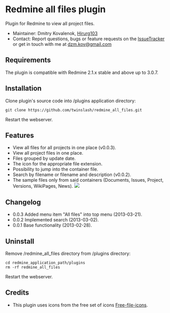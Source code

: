# Redmine all files plugin

Plugin for Redmine to view all project files.

* Maintainer: Dmitry Kovalenok, [Hirurg103](https://github.com/Hirurg103)
* Contact: Report questions, bugs or feature requests on the [IssueTracker](https://github.com/twinslash/redmine_all_files/issues) or get in touch with me at [dzm.kov@gmail.com](mailto:dzm.kov@gmail.com)

## Requirements

The plugin is compatible with Redmine 2.1.x stable and above up to 3.0.7.

## Installation

Clone plugin's source code into /plugins application directory:
```console
git clone https://github.com/twinslash/redmine_all_files.git
```
Restart the webserver.

## Features

* View all files for all projects in one place (v0.0.3).
* View all project files in one place.
* Files grouped by update date.
* The icon for the appropriate file extension.
* Possibility to jump into the container file.
* Search by filename or filename and description (v0.0.2).
* The sample files only from said containers (Documents, Issues, Project, Versions, WikiPages, News).
![](http://farm9.staticflickr.com/8519/8529759121_377dce6e8e_z.jpg)

## Changelog

* 0.0.3 Added menu item "All files" into top menu (2013-03-21).
* 0.0.2 Implemented search (2013-03-02).
* 0.0.1 Base functionality (2013-02-28).


## Uninstall

Remove /redmine_all_files directory from /plugins directory:
```console
cd redmine_application_path/plugins
rm -rf redmine_all_files
```

Restart the webserver.

## Credits

* This plugin uses icons from the free set of icons [Free-file-icons](https://github.com/teambox/Free-file-icons).
